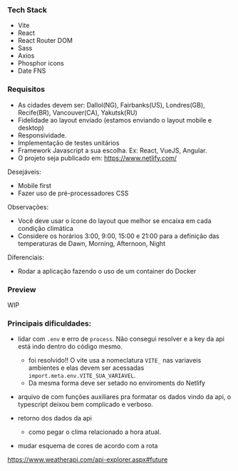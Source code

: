 ### Tech Stack
- Vite
- React
- React Router DOM
- Sass
- Axios
- Phosphor icons
- Date FNS

### Requisitos
- As cidades devem ser: Dallol(NG), Fairbanks(US), Londres(GB), Recife(BR), Vancouver(CA), Yakutsk(RU)
- Fidelidade ao layout enviado (estamos enviando o layout mobile e desktop)
- Responsividade. 
- Implementação de testes unitários
- Framework Javascript a sua escolha. Ex: React, VueJS, Angular.
- O projeto seja publicado em: https://www.netlify.com/

Desejáveis:
  - Mobile first
  - Fazer uso de pré-processadores CSS

Observações:
  - Você deve usar o ícone do layout que melhor se encaixa em cada condição climática
  - Considere os horários 3:00, 9:00, 15:00 e 21:00 para a definição das temperaturas de Dawn, Morning, Afternoon, Night

Diferenciais:
  - Rodar a aplicação fazendo o uso de um container do Docker

### Preview
WIP

### Principais dificuldades:
- lidar com `.env` e erro de `process`. Não consegui resolver e a key da api está indo dentro do código mesmo. 
  - foi resolvido!! O vite usa a nomeclatura `VITE_` nas variaveis ambientes e elas devem ser acessadas `import.meta.env.VITE_SUA_VARIAVEL`.
  - Da mesma forma deve ser setado no enviroments do Netlify

- arquivo de com funções auxiliares pra formatar os dados vindo da api, o typescript deixou bem complicado e verboso.

- retorno dos dados da api
  - como pegar o clima relacionado a hora atual.
- mudar esquema de cores de acordo com a rota

https://www.weatherapi.com/api-explorer.aspx#future